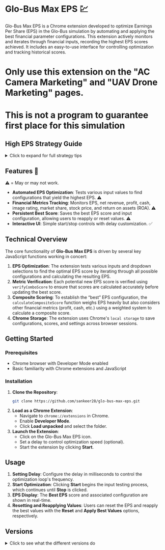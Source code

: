 
# Glo-Bus Max EPS 💹

Glo-Bus Max EPS is a Chrome extension developed to optimize Earnings Per Share (EPS) in the Glo-Bus simulation by automating and applying the best financial parameter configurations. This extension actively monitors and iterates through financial inputs, recording the highest EPS scores achieved. It includes an easy-to-use interface for controlling optimization and tracking historical scores.

# Only use this extension on the "AC Camera Marketing" and "UAV Drone Marketing" pages.
# This is not a program to guarantee first place for this simulation
## High EPS Strategy Guide

<details>
  <summary>Click to expand for full strategy tips</summary>

  - **Projected Performance**: Ensure that the left-hand side (Projected Performance) is higher than the right-hand side (Investors Expect).
  
  - **Research and Development**: Invest fully in R&D (buy all $50k available).
  
  - **Stock Buyback**: Try to buy back full stock as much as possible.
  
  - **Price/Quality Ratio**: Keep P/Q around the industry average. Higher P/Q is preferred as long as it does not negatively impact EPS.
  
  - **Manual Adjustments**: Always manually adjust values—the program is not 100% accurate.
  
  - **Loan Management**: Do NOT take out a loan.
  
  - **Cash Management**: Aim for non-negative ending cash but avoid keeping too much, as excess cash could be better invested.
  
  - **Corporate Social Responsibility Initiatives (CSRC)**:
    - Continue only:
      - "Cafeteria and On-Site Child Care Facilities for Plant Employees"
      - "Additional Safety Equipment and Improved Lighting / Ventilation"
    - Select "No" for all other CSRC initiatives.
  
  - **Overtime and Workstations**:
    - Allow overtime for workers if needed.
    - Ignore "Additional Workstations Needed to Avoid Overtime Assembly #" unless it increases EPS.
  
</details>

## Features 🚀
⚠️ = May or may not work. 
- **Automated EPS Optimization**: Tests various input values to find configurations that yield the highest EPS. ⚠️
- **Financial Metrics Tracking**: Monitors EPS, net revenue, profit, cash, image rating, market share, stock price, and return on assets (ROA). ⚠️
- **Persistent Best Score**: Saves the best EPS score and input configuration, allowing users to reapply or reset values. ⚠️
- **Interactive UI**: Simple start/stop controls with delay customization. ✅

## Technical Overview

The core functionality of **Glo-Bus Max EPS** is driven by several key JavaScript functions working in concert:

1. **EPS Optimization**: The extension tests various inputs and dropdown selections to find the optimal EPS score by iterating through all possible configurations and calculating the resulting EPS.
2. **Metric Verification**: Each potential new EPS score is verified using `verifyComboScore` to ensure that scores are calculated accurately before updating the best score.
3. **Composite Scoring**: To establish the “best” EPS configuration, the `calculateCompositeScore` function weighs EPS heavily but also considers other financial metrics (profit, cash, etc.) using a weighted system to calculate a composite score.
4. **Chrome Storage**: The extension uses Chrome's `local storage` to save configurations, scores, and settings across browser sessions.

## Getting Started

### Prerequisites

- Chrome browser with Developer Mode enabled
- Basic familiarity with Chrome extensions and JavaScript

### Installation

1. **Clone the Repository**:
   ```bash
   git clone https://github.com/sankeer28/glo-bus-max-eps.git
   ```
2. **Load as a Chrome Extension**:
   - Navigate to `chrome://extensions` in Chrome.
   - Enable **Developer Mode**.
   - Click **Load unpacked** and select the folder.
3. **Launch the Extension**:
   - Click on the Glo-Bus Max EPS icon.
   - Set a delay to control optimization speed (optional).
   - Start the extension by clicking **Start**.

## Usage

1. **Setting Delay**: Configure the delay in milliseconds to control the optimization loop's frequency.
2. **Start Optimization**: Clicking **Start** begins the input testing process, which continues until **Stop** is clicked.
3. **EPS Display**: The **Best EPS** score and associated configuration are shown in real-time.
4. **Resetting and Reapplying Values**: Users can reset the EPS and reapply the best values with the **Reset** and **Apply Best Values** options, respectively.


## Versions

<details>
  <summary>Click to see what the different versions do</summary>

  1. **V1 - DO NOT USE**
     - Bad UI
     - Changes only the dropdown-style inputs
     - Changes competitive assumptions to best-case scenario (not ideal)

  2. **V2 - DO NOT USE**
     - New UI
     - Same issue as V1 with the program changing competitive assumptions

  3. **V3 - DO NOT USE**
     - Same issue as V1 and V2 with the program changing competitive assumptions

  4. **V4 - DO NOT USE**
     - "Best EPS" is broken
     - Adds so much to log that it breaks/freezes
     - Changes competitive assumptions

  5. **V5**
     - "Best EPS" issue is fixed
     - "Apply Values" button is broken
     - Adds so many past EPS logs that it may break/freeze
     - Unable to change "Average Wholesale Price to Retailers" for AC Camera, as it uses a number not in range

  6. **V6**
     - "Apply Values" button is broken
     - Adds so many EPS logs that it may break/freeze
     - Unable to change "Average Wholesale Price to Retailers" for AC Camera, as it uses a number not in range

  7. **V7**
     - "Apply Values" results in a lower EPS than recorded (somehow worse than V6)
     - Unable to change "Average Wholesale Price to Retailers" for AC Camera, as it uses a number not in range

  8. **V8**
     - "Apply Best Values" is broken
     - History is removed to save storage
     - Only info on the best EPS is recorded
     - Unable to change "Average Wholesale Price to Retailers" for AC Camera, as it uses a number not in range

  9. **V9**
     - "Apply Best Values" is broken
     - Added reset button to reset EPS (manual uninstall/reinstall was needed before)
     - Unable to change "Average Wholesale Price to Retailers" for AC Camera, as it uses a number not in range

  10. **V9.5**
      - "Apply Best Values" is broken
      - Attempted fix for entering a number within range for "Average Wholesale Price to Retailers" results in EPS dropping due to issues recording the highest EPS found so far, and other input ranges are broken

  11. **V10**
      - Reverted from V9.5
      - Unable to change "Average Wholesale Price to Retailers" for AC Camera, as it uses a number not in range
      - "Best EPS" does not update fast enough
      - "Apply Best Values" works sometimes (sometimes results in an EPS lower than best, sometimes higher than recorded best)

</details>


